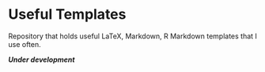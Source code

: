 # Useful Templates

Repository that holds useful LaTeX, Markdown, R Markdown templates that I use often. 

***Under development***



